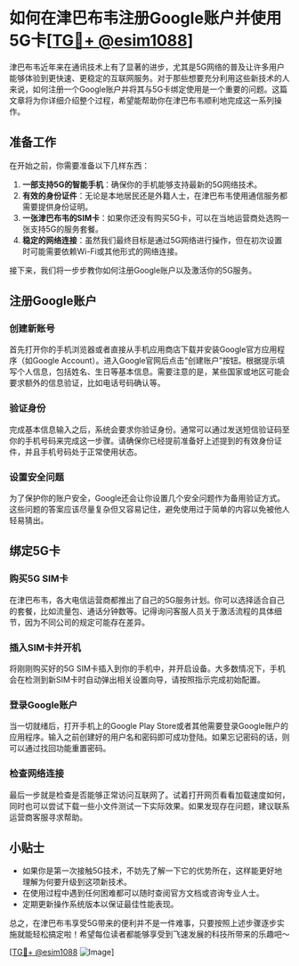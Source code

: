 # 如何在津巴布韦注册Google账户并使用5G卡[[TG💪+ @esim1088](https://t.me/s/esim1088)]

津巴布韦近年来在通讯技术上有了显著的进步，尤其是5G网络的普及让许多用户能够体验到更快速、更稳定的互联网服务。对于那些想要充分利用这些新技术的人来说，如何注册一个Google账户并将其与5G卡绑定使用是一个重要的问题。这篇文章将为你详细介绍整个过程，希望能帮助你在津巴布韦顺利地完成这一系列操作。

## 准备工作

在开始之前，你需要准备以下几样东西：

1. **一部支持5G的智能手机**：确保你的手机能够支持最新的5G网络技术。
2. **有效的身份证件**：无论是本地居民还是外籍人士，在津巴布韦使用通信服务都需要提供身份证明。
3. **一张津巴布韦的SIM卡**：如果你还没有购买5G卡，可以在当地运营商处选购一张支持5G的服务套餐。
4. **稳定的网络连接**：虽然我们最终目标是通过5G网络进行操作，但在初次设置时可能需要依赖Wi-Fi或其他形式的网络连接。

接下来，我们将一步步教你如何注册Google账户以及激活你的5G服务。

## 注册Google账户

### 创建新账号

首先打开你的手机浏览器或者直接从手机应用商店下载并安装Google官方应用程序（如Google Account）。进入Google官网后点击“创建账户”按钮。根据提示填写个人信息，包括姓名、生日等基本信息。需要注意的是，某些国家或地区可能会要求额外的信息验证，比如电话号码确认等。

### 验证身份

完成基本信息输入之后，系统会要求你验证身份。通常可以通过发送短信验证码至你的手机号码来完成这一步骤。请确保你已经提前准备好上述提到的有效身份证件，并且手机号码处于正常使用状态。

### 设置安全问题

为了保护你的账户安全，Google还会让你设置几个安全问题作为备用验证方式。这些问题的答案应该尽量复杂但又容易记住，避免使用过于简单的内容以免被他人轻易猜出。

## 绑定5G卡

### 购买5G SIM卡

在津巴布韦，各大电信运营商都推出了自己的5G服务计划。你可以选择适合自己的套餐，比如流量包、通话分钟数等。记得询问客服人员关于激活流程的具体细节，因为不同公司的规定可能存在差异。

### 插入SIM卡并开机

将刚刚购买好的5G SIM卡插入到你的手机中，并开启设备。大多数情况下，手机会在检测到新SIM卡时自动弹出相关设置向导，请按照指示完成初始配置。

### 登录Google账户

当一切就绪后，打开手机上的Google Play Store或者其他需要登录Google账户的应用程序。输入之前创建好的用户名和密码即可成功登陆。如果忘记密码的话，则可以通过找回功能重置密码。

### 检查网络连接

最后一步就是检查是否能够正常访问互联网了。试着打开网页看看加载速度如何，同时也可以尝试下载一些小文件测试一下实际效果。如果发现存在问题，建议联系运营商客服寻求帮助。

## 小贴士

- 如果你是第一次接触5G技术，不妨先了解一下它的优势所在，这样能更好地理解为何要升级到这项新技术。
- 在使用过程中遇到任何困难都可以随时查阅官方文档或咨询专业人士。
- 定期更新操作系统版本以保证最佳性能表现。

总之，在津巴布韦享受5G带来的便利并不是一件难事，只要按照上述步骤逐步实施就能轻松搞定啦！希望每位读者都能够享受到飞速发展的科技所带来的乐趣吧～

[[TG💪+ @esim1088](https://t.me/s/esim1088) ![Image](https://i.postimg.cc/4NQfJmqS/Snipaste-2025-05-13-00-14-12.png)]